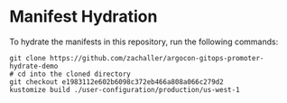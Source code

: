 # Manifest Hydration

To hydrate the manifests in this repository, run the following commands:

```shell
git clone https://github.com/zachaller/argocon-gitops-promoter-hydrate-demo
# cd into the cloned directory
git checkout e1983112e602b6098c372eb466a808a066c279d2
kustomize build ./user-configuration/production/us-west-1
```
